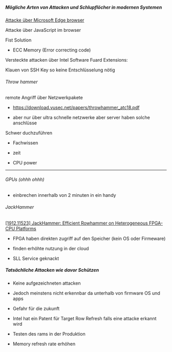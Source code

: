 ##### Mögliche Arten von Attacken und Schlupflöcher in modernen Systemen

[Attacke über Microsoft Edge browser](https://download.vusec.net/papers/dedup-est-machina_sp16.pdf)



Attacke über JavaScript im browser

Fist Solution

- ECC Memory (Error correcting code)

Versteckte attacken über Intel Software Fuard Extensions: 

Klauen von SSH Key so keine Entschlüsselung nötig





###### Throw hammer

remote Angriff über Netzwerkpakete

- https://download.vusec.net/papers/throwhammer_atc18.pdf

- aber nur über ultra schnelle netzwerke aber server haben solche anschlüsse 

Schwer duchzuführen 

- Fachwissen

- zeit

- CPU power

---

###### GPUs (ohhh ohhh)

- einbrechen innerhalb von 2 minuten in ein handy



###### JackHammer

[[1912.11523] JackHammer: Efficient Rowhammer on Heterogeneous FPGA-CPU Platforms](https://arxiv.org/abs/1912.11523)

- FPGA haben direkten zugriff auf den Speicher (kein OS oder Firmeware)

- finden erhöhte nutzung in der cloud

- SLL Service geknackt



##### Tatsächliche Attacken wie davor Schützen

- Keine aufgezeichneten attacken

- Jedoch meinstens nicht erkennbar da unterhalb von firmware OS und apps

- Gefahr für die zukunft 

- Intel hat ein Patent für Target Row Refresh falls eine attacke erkannt wird

- Testen des rams in der Produktion

- Memory refresh rate erhöhen
